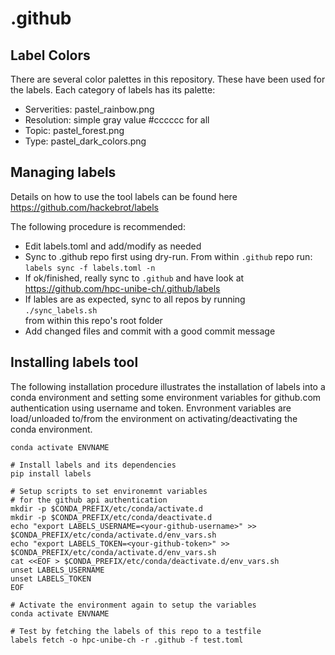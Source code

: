 # .github

## Label Colors

There are several color palettes in this repository. These have
been used for the labels. Each category of labels has its palette:

 * Serverities: pastel_rainbow.png
 * Resolution: simple gray value #cccccc for all
 * Topic: pastel_forest.png
 * Type: pastel_dark_colors.png

## Managing labels

Details on how to use the tool labels can be found here
https://github.com/hackebrot/labels

The following procedure is recommended:

- Edit labels.toml and add/modify as needed
- Sync to .github repo first using dry-run. From within `.github` repo run:  
  `labels sync -f labels.toml -n`
- If ok/finished, really sync to `.github` and have look at  
  https://github.com/hpc-unibe-ch/.github/labels
- If lables are as expected, sync to all repos by running  
  `./sync_labels.sh`  
  from within this repo's root folder
- Add changed files and commit with a good commit message

## Installing labels tool

The following installation procedure illustrates the installation of labels
into a conda environment and setting some environment variables for
github.com authentication using username and token. Envronment variables are
load/unloaded to/from the environment on activating/deactivating the conda
environment.

```
conda activate ENVNAME

# Install labels and its dependencies
pip install labels

# Setup scripts to set environemnt variables
# for the github api authentication
mkdir -p $CONDA_PREFIX/etc/conda/activate.d
mkdir -p $CONDA_PREFIX/etc/conda/deactivate.d
echo "export LABELS_USERNAME=<your-github-username>" >> $CONDA_PREFIX/etc/conda/activate.d/env_vars.sh
echo "export LABELS_TOKEN=<your-github-token>" >> $CONDA_PREFIX/etc/conda/activate.d/env_vars.sh
cat <<EOF > $CONDA_PREFIX/etc/conda/deactivate.d/env_vars.sh
unset LABELS_USERNAME
unset LABELS_TOKEN
EOF

# Activate the environment again to setup the variables
conda activate ENVNAME

# Test by fetching the labels of this repo to a testfile
labels fetch -o hpc-unibe-ch -r .github -f test.toml
```


